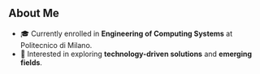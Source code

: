 ## About Me

<!--
**stefanini-luca/stefanini-luca** is a ✨ _special_ ✨ repository because its `README.md` (this file) appears on your GitHub profile.
-->

- 🎓 Currently enrolled in **Engineering of Computing Systems** at Politecnico di Milano.
- 🌱 Interested in exploring **technology-driven solutions** and **emerging fields**.

